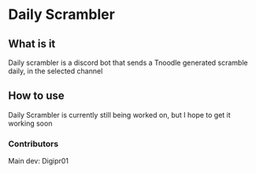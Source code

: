 # Daily Scrambler
## What is it
Daily scrambler is a discord bot that sends a Tnoodle generated scramble daily, in the selected channel
## How to use
Daily Scrambler is currently still being worked on, but I hope to get it working soon

### Contributors
Main dev: Digipr01